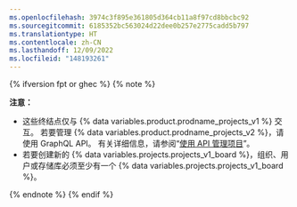 ```yaml
---
ms.openlocfilehash: 3974c3f895e361805d364cb11a8f97cd8bbcbc92
ms.sourcegitcommit: 6185352bc563024d22dee0b257e2775cadd5b797
ms.translationtype: HT
ms.contentlocale: zh-CN
ms.lasthandoff: 12/09/2022
ms.locfileid: "148193261"
---
```

{% ifversion fpt or ghec %} {% note %}

**注意：** 

* 这些终结点仅与 {% data variables.product.prodname_projects_v1 %} 交互。 若要管理 {% data variables.product.prodname_projects_v2 %}，请使用 GraphQL API。 有关详细信息，请参阅“[使用 API 管理项目](/issues/planning-and-tracking-with-projects/automating-your-project/using-the-api-to-manage-projects)”。
* 若要创建新的 {% data variables.projects.projects_v1_board %}，组织、用户或存储库必须至少有一个 {% data variables.projects.projects_v1_board %}。

{% endnote %} {% endif %}
